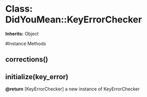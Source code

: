# Class: DidYouMean::KeyErrorChecker
**Inherits:** Object
    




#Instance Methods
## corrections() [](#method-i-corrections)

## initialize(key_error) [](#method-i-initialize)

**@return** [KeyErrorChecker] a new instance of KeyErrorChecker

